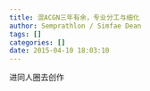 ```yaml
---
title: 混ACGN三年有余，专业分工与细化
author: Semprathlon / Simfae Dean
tags: []
categories: []
date: 2015-04-10 18:03:10
---
```

<p>进同人圈去创作</p>